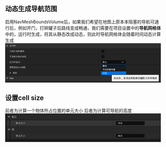 ## 动态生成导航范围
启用NavMeshBoundsVolume后，如果我们希望在地图上原本本阻塞的导航可通行后，例如开门，打碎罐子后路线变成畅通，我们需要在项目设置中的**导航网格体**中的，运行时生成，将其从静态改成动态，则此时导航网格体会随着时间动态计算生成
![输入图片说明](/imgs/2024-08-20/QAZTdOvBlRCnU3p3.png)
## 设置cell size
前者为计算一个物体所占位置的单元大小
后者为计算可导航的高度
![输入图片说明](/imgs/2024-08-20/1DWZBlhxAcv0b9HW.png)

<!--stackedit_data:
eyJoaXN0b3J5IjpbLTM5NDI4MDMzMiwxMDg5MDg1MzE0XX0=
-->